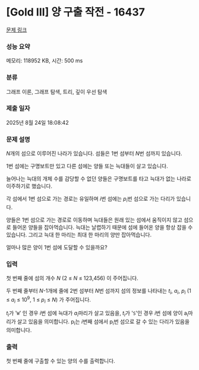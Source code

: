 # [Gold III] 양 구출 작전 - 16437 

[문제 링크](https://www.acmicpc.net/problem/16437) 

### 성능 요약

메모리: 118952 KB, 시간: 500 ms

### 분류

그래프 이론, 그래프 탐색, 트리, 깊이 우선 탐색

### 제출 일자

2025년 8월 24일 18:08:42

### 문제 설명

<p><em>N</em>개의 섬으로 이루어진 나라가 있습니다. 섬들은 1번 섬부터 <em>N</em>번 섬까지 있습니다.</p>

<p>1번 섬에는 구명보트만 있고 다른 섬에는 양들 또는 늑대들이 살고 있습니다.</p>

<p>늘어나는 늑대의 개체 수를 감당할 수 없던 양들은 구명보트를 타고 늑대가 없는 나라로 이주하기로 했습니다.</p>

<p>각 섬에서 1번 섬으로 가는 경로는 유일하며 <em>i</em>번 섬에는 <em>p</em><sub><em>i</em></sub>번 섬으로 가는 다리가 있습니다. </p>

<p>양들은 1번 섬으로 가는 경로로 이동하며 늑대들은 원래 있는 섬에서 움직이지 않고 섬으로 들어온 양들을 잡아먹습니다. 늑대는 날렵하기 때문에 섬에 들어온 양을 항상 잡을 수 있습니다. 그리고 늑대 한 마리는 최대 한 마리의 양만 잡아먹습니다.</p>

<p>얼마나 많은 양이 1번 섬에 도달할 수 있을까요?</p>

### 입력 

 <p>첫 번째 줄에 섬의 개수 <em>N</em> (2 ≤ <em>N</em> ≤ 123,456) 이 주어집니다.</p>

<p>두 번째 줄부터 <em>N</em>-1개에 줄에 2번 섬부터 <em>N</em>번 섬까지 섬의 정보를 나타내는 <em>t<sub>i</sub></em>, <em>a<sub>i</sub></em>, <em>p<sub>i</sub></em> (1 ≤ <em>a<sub>i</sub></em> ≤ 10<sup>9</sup>, 1 ≤ <em>p<sub>i</sub></em> ≤ <em>N</em>) 가 주어집니다.</p>

<p><em>t<sub>i</sub></em>가 '<code>W</code>' 인 경우 <em>i</em>번 섬에 늑대가 <em>a<sub>i</sub></em>마리가 살고 있음을, <em>t<sub>i</sub></em>가 '<code>S</code>'인 경우 <em>i</em>번 섬에 양이 a<sub>i</sub>마리가 살고 있음을 의미합니다. p<sub>i</sub>는 <em>i</em>번째 섬에서 p<sub>i</sub>번 섬으로 갈 수 있는 다리가 있음을 의미합니다.</p>

### 출력 

 <p>첫 번째 줄에 구출할 수 있는 양의 수를 출력합니다.</p>

